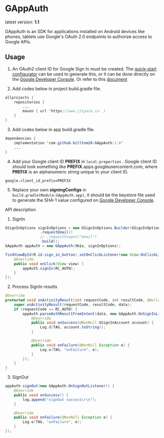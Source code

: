 # GAppAuth

latest version: **1.1**

GAppAuth is an SDK for applications installed on Android devices like phones, tablets use Google's OAuth 2.0 endpoints to authorize access to Google APIs.

## Usage

1. An OAuth2 client ID for Google Sign In must be created. The
   [quick-start configurator](https://goo.gl/pl2Fu2) can be used to generate this, or it can be
   done directly on the
   [Google Developer Console](https://console.developers.google.com/apis/credentials?project=_).
   Or refer to this [document](https://developers.google.cn/identity/protocols/oauth2/native-app#prerequisites)

2. Add codes below in project build.gradle file.
```java
allprojects {
	repositories {
		...
		maven { url 'https://www.jitpack.io' }
	}
}
```

3. Add codes below in app build.gradle file.
```java
dependencies {
    implementation 'com.github.billtom20:GAppAuth:1.0'
    ...
}
```
4. Add your Google client ID **PREFIX** in ```local.properties```
   . Google client ID should look something like **PREFIX**.apps.googleusercontent.com, where **PREFIX** is an alphanumeric string unique to your client ID.
```
google.client_id_prefix=PREFIX
```
5. Replace your own **signingConfigs** in ```build.gradle(Module:GAppAuth.app)```, it should be the keystore file used to generate the SHA-1 value configured on [Google Developer Console](https://console.developers.google.com/apis/credentials?project=_).

API description
1. SignIn
```java
GSignInOptions signInOptions = new GSignInOptions.Builder(GSignInOptions.DEFAULT_SIGN_IN)
                .requestEmail()
                // .requestScopes("email")
                .build();
GAppAuth appAuth = new GAppAuth(this, signInOptions);

findViewById(R.id.sign_in_button).setOnClickListener(new View.OnClickListener() {
    @Override
    public void onClick(View view) {
        appAuth.signIn(RC_AUTH);
    }
});
```

2. Process SignIn results
```java
@Override
protected void onActivityResult(int requestCode, int resultCode, @Nullable Intent data) {
    super.onActivityResult(requestCode, resultCode, data);
    if (requestCode == RC_AUTH) {
        appAuth.parseAuthResultFromIntent(data, new GAppAuth.OnSignInListener() {
            @Override
            public void onSuccess(@NonNull GSignInAccount account) {
                Log.d(TAG, account.toString();
            }

            @Override
            public void onFailure(@NonNull Exception e) {
                Log.e(TAG, "onFailure", e);
            }
        });
    }
}
```

3. SignOut
```java
appAuth.signOut(new GAppAuth.OnSignOutListener() {
    @Override
    public void onSuccess() {
        log.append("signOut success\r\n");
    }

    @Override
    public void onFailure(@NonNull Exception e) {
        Log.e(TAG, "onFailure", e);
    }
});
```